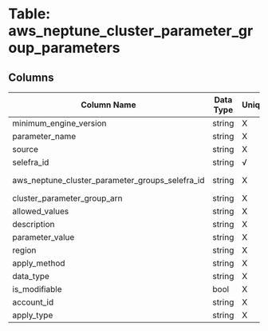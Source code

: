 # Table: aws_neptune_cluster_parameter_group_parameters

## Columns 

|  Column Name   |  Data Type  | Uniq | Nullable | Description | 
|  ----  | ----  | ----  | ----  | ---- | 
| minimum_engine_version | string | X | √ |  | 
| parameter_name | string | X | √ |  | 
| source | string | X | √ |  | 
| selefra_id | string | √ | √ | random id | 
| aws_neptune_cluster_parameter_groups_selefra_id | string | X | X | fk to aws_neptune_cluster_parameter_groups.selefra_id | 
| cluster_parameter_group_arn | string | X | √ |  | 
| allowed_values | string | X | √ |  | 
| description | string | X | √ |  | 
| parameter_value | string | X | √ |  | 
| region | string | X | √ |  | 
| apply_method | string | X | √ |  | 
| data_type | string | X | √ |  | 
| is_modifiable | bool | X | √ |  | 
| account_id | string | X | √ |  | 
| apply_type | string | X | √ |  | 


